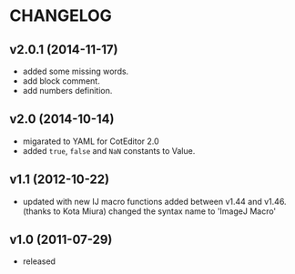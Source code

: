 
CHANGELOG
======================

v2.0.1 (2014-11-17)
----------------------
- added some missing words.
- add block comment.
- add numbers definition.

v2.0 (2014-10-14)
----------------------
- migarated to YAML for CotEditor 2.0
- added `true`, `false` and `NaN` constants to Value.

v1.1 (2012-10-22)
----------------------
- updated with new IJ macro functions added between v1.44 and v1.46. (thanks to Kota Miura)
changed the syntax name to 'ImageJ Macro'

v1.0 (2011-07-29)
----------------------
- released
